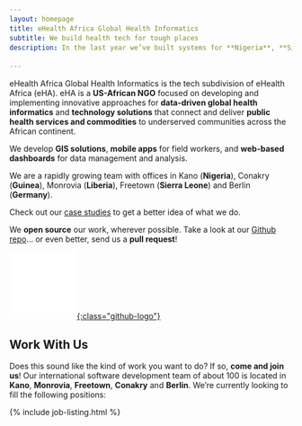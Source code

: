 ```yaml
---
layout: homepage
title: eHealth Africa Global Health Informatics
subtitle: We build health tech for tough places
description: In the last year we’ve built systems for **Nigeria**, **Sierra Leone**, **Guinea** and **Liberia** that have helped tackle **Ebola**, **Polio**, **Sleeping Sickness** and **vaccine management**.

---
```


<section class="intro">

eHealth Africa Global Health Informatics is the tech subdivision of eHealth Africa (eHA). eHA is a **US-African NGO** focused on developing and implementing innovative approaches for **data-driven global health informatics** and **technology solutions** that connect and deliver **public health services and commodities** to underserved communities across the African continent. 

We develop **GIS solutions**, **mobile apps** for field workers, and **web-based dashboards** for data management and analysis.

We are a rapidly growing team with offices in Kano (**Nigeria**), Conakry (**Guinea**), Monrovia (**Liberia**), Freetown (**Sierra Leone**) and Berlin (**Germany**).

Check out our [case studies](/case-studies.html) to get a better idea of what we do.

</section>
<section class="open-source">

We **open source** our work, wherever possible. Take a look at our [Github repo](https://github.com/eHealthAfrica/)… or even better, send us a **pull request**!

[![Github logo](/img/github-white.png){:class="github-logo"}](https://github.com/eHealthAfrica/)

</section>
<section class="jobs">

# <a name="jobs">Work With Us</a>

Does this sound like the kind of work you want to do? If so, **come and join us**! Our international software development team of about 100 is located in **Kano**, **Monrovia**, **Freetown**, **Conakry** and **Berlin**. We’re currently looking to fill the following positions:

{% include job-listing.html %}

</section>
